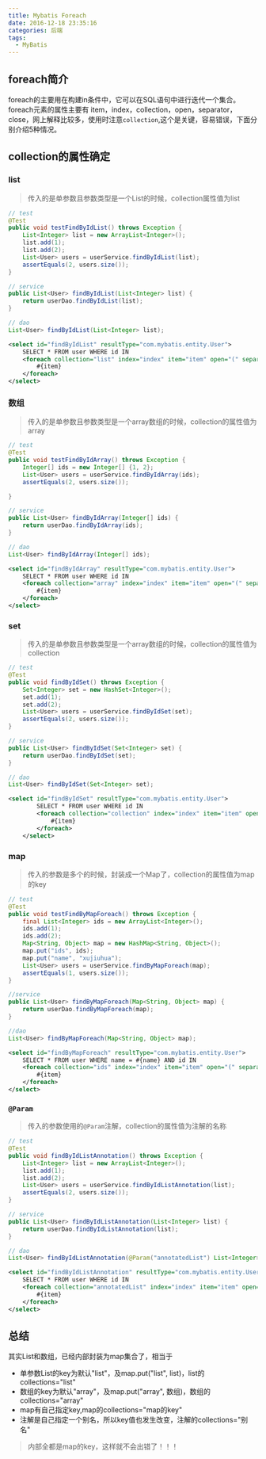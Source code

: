 ```yaml
---
title: Mybatis Foreach
date: 2016-12-18 23:35:16
categories: 后端
tags: 
  - MyBatis
---
```


## foreach简介

foreach的主要用在构建in条件中，它可以在SQL语句中进行迭代一个集合。foreach元素的属性主要有 item，index，collection，open，separator，close，网上解释比较多，使用时注意`collection`,这个是关键，容易错误，下面分别介绍5种情况。

<!--more-->

## collection的属性确定

### list

> 传入的是单参数且参数类型是一个List的时候，collection属性值为list

```java
// test
@Test
public void testFindByIdList() throws Exception {
    List<Integer> list = new ArrayList<Integer>();
    list.add(1);
    list.add(2);
    List<User> users = userService.findByIdList(list);
    assertEquals(2, users.size());
}

// service
public List<User> findByIdList(List<Integer> list) {
    return userDao.findByIdList(list);
}

// dao
List<User> findByIdList(List<Integer> list);
```

```xml
<select id="findByIdList" resultType="com.mybatis.entity.User">
    SELECT * FROM user WHERE id IN
    <foreach collection="list" index="index" item="item" open="(" separator="," close=")">
        #{item}
    </foreach>
</select>
```
### 数组

> 传入的是单参数且参数类型是一个array数组的时候，collection的属性值为array

```java
// test
@Test
public void testFindByIdArray() throws Exception {
    Integer[] ids = new Integer[] {1, 2};
    List<User> users = userService.findByIdArray(ids);
    assertEquals(2, users.size());

}

// service
public List<User> findByIdArray(Integer[] ids) {
    return userDao.findByIdArray(ids);
}

// dao
List<User> findByIdArray(Integer[] ids);
```

```xml
<select id="findByIdArray" resultType="com.mybatis.entity.User">
    SELECT * FROM user WHERE id IN
    <foreach collection="array" index="index" item="item" open="(" separator="," close=")">
        #{item}
    </foreach>
</select>
```

### set

> 传入的是单参数且参数类型是一个array数组的时候，collection的属性值为collection

```java
// test
@Test
public void findByIdSet() throws Exception {
    Set<Integer> set = new HashSet<Integer>();
    set.add(1);
    set.add(2);
    List<User> users = userService.findByIdSet(set);
    assertEquals(2, users.size());
}

// service
public List<User> findByIdSet(Set<Integer> set) {
    return userDao.findByIdSet(set);
}

// dao
List<User> findByIdSet(Set<Integer> set);
```

```xml
<select id="findByIdSet" resultType="com.mybatis.entity.User">
        SELECT * FROM user WHERE id IN
        <foreach collection="collection" index="index" item="item" open="(" separator="," close=")">
            #{item}
        </foreach>
    </select>
```


### map

> 传入的参数是多个的时候，封装成一个Map了，collection的属性值为map的key

```java
// test
@Test
public void testFindByMapForeach() throws Exception {
    final List<Integer> ids = new ArrayList<Integer>();
    ids.add(1);
    ids.add(2);
    Map<String, Object> map = new HashMap<String, Object>();
    map.put("ids", ids);
    map.put("name", "xujiuhua");
    List<User> users = userService.findByMapForeach(map);
    assertEquals(1, users.size());
}

//service
public List<User> findByMapForeach(Map<String, Object> map) {
    return userDao.findByMapForeach(map);
}

//dao
List<User> findByMapForeach(Map<String, Object> map);
```

```xml
<select id="findByMapForeach" resultType="com.mybatis.entity.User">
	SELECT * FROM user WHERE name = #{name} AND id IN
	<foreach collection="ids" index="index" item="item" open="(" separator="," close=")">
	    #{item}
	</foreach>
</select>
```

### `@Param`

> 传入的参数使用的`@Param`注解，collection的属性值为注解的名称

```java
// test
@Test
public void findByIdListAnnotation() throws Exception {
    List<Integer> list = new ArrayList<Integer>();
    list.add(1);
    list.add(2);
    List<User> users = userService.findByIdListAnnotation(list);
    assertEquals(2, users.size());
}

// service
public List<User> findByIdListAnnotation(List<Integer> list) {
    return userDao.findByIdListAnnotation(list);
}

// dao
List<User> findByIdListAnnotation(@Param("annotatedList") List<Integer> list);
```

```xml
<select id="findByIdListAnnotation" resultType="com.mybatis.entity.User">
    SELECT * FROM user WHERE id IN
    <foreach collection="annotatedList" index="index" item="item" open="(" separator="," close=")">
        #{item}
    </foreach>
</select>
```

## 总结

其实List和数组，已经内部封装为map集合了，相当于
- 单参数List的key为默认"list"，及map.put("list", list)，list的collections="list"
- 数组的key为默认"array"，及map.put("array", 数组)，数组的collections="array"
- map有自己指定key,map的collections="map的key"
- 注解是自己指定一个别名，所以key值也发生改变，注解的collections="别名"

> 内部全都是map的key，这样就不会出错了！！！


